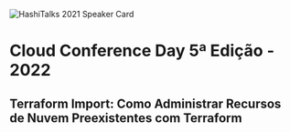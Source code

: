 ![HashiTalks 2021 Speaker Card](/images/speaker\_card.jpg "HashiTalks 2021 Speaker Card")

# Cloud Conference Day 5ª Edição - 2022

## Terraform Import: Como Administrar Recursos de Nuvem Preexistentes com Terraform
